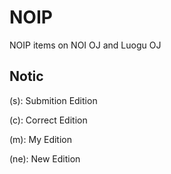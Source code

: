 # NOIP
NOIP items on NOI OJ and Luogu OJ

## Notic

(s): Submition Edition

(c): Correct Edition

(m): My Edition

(ne): New Edition
